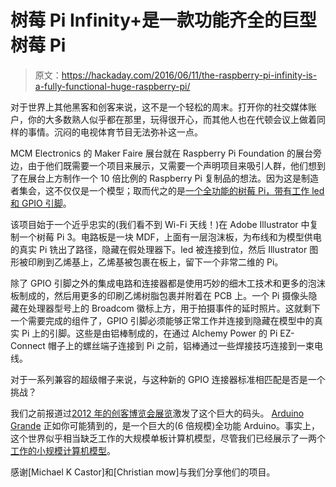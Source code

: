 # 树莓 Pi Infinity+是一款功能齐全的巨型树莓 Pi

> 原文：<https://hackaday.com/2016/06/11/the-raspberry-pi-infinity-is-a-fully-functional-huge-raspberry-pi/>

对于世界上其他黑客和创客来说，这不是一个轻松的周末。打开你的社交媒体账户，你的大多数熟人似乎都在那里，玩得很开心，而其他人也在代顿会议上做着同样的事情。沉闷的电视体育节目无法弥补这一点。

MCM Electronics 的 Maker Faire 展台就在 Raspberry Pi Foundation 的展台旁边，由于他们既需要一个项目来展示，又需要一个声明项目来吸引人群，他们想到了在展台上方制作一个 10 倍比例的 Raspberry Pi 复制品的想法。因为这是制造者集会，这不仅仅是一个模型；取而代之的是[一个全功能的树莓 Pi，带有工作 led 和 GPIO 引脚](http://www.cmoist.com/building-the-huge-raspberry-pi-infinity-plus/)。

该项目始于一个近乎忠实的(我们看不到 Wi-Fi 天线！)在 Adobe Illustrator 中复制一个树莓 Pi 3。电路板是一块 MDF，上面有一层泡沫板，为布线和为模型供电的真实 Pi 铣出了路径，隐藏在假处理器下。led 被连接到位，然后 Illustrator 图形被印刷到乙烯基上，乙烯基被包裹在板上，留下一个非常二维的 Pi。

除了 GPIO 引脚之外的集成电路和连接器都是使用巧妙的细木工技术和更多的泡沫板制成的，然后用更多的印刷乙烯树脂包裹并附着在 PCB 上。一个 Pi 摄像头隐藏在处理器型号上的 Broadcom 徽标上方，用于拍摄事件的延时照片。这就剩下一个需要完成的组件了，GPIO 引脚必须能够正常工作并连接到隐藏在模型中的真实 Pi 上的引脚。这些是由铝棒制成的，在通过 Alchemy Power 的 Pi EZ-Connect 帽子上的螺丝端子连接到 Pi 之前，铝棒通过一些焊接技巧连接到一束电线。

对于一系列兼容的超级帽子来说，与这种新的 GPIO 连接器标准相匹配是否是一个挑战？

我们之前报道过[2012 年的创客博览会展览](http://hackaday.com/2012/10/04/wrapping-up-maker-faire-with-ben-heck-giant-arduinos-and-an-apple-lisa/)激发了这个巨大的码头。 [Arduino Grande](https://jedgarpark.wordpress.com/2012/05/15/arduino-grande-2/) 正如你可能猜到的，是一个巨大的(6 倍规模)全功能 Arduino。事实上，这个世界似乎相当缺乏工作的大规模单板计算机模型，尽管我们已经展示了一两个[工作的小规模计算机模型](http://hackaday.com/2015/10/02/a-third-scale-mini-powermac/)。

感谢[Michael K Castor]和[Christian mow]与我们分享他们的项目。